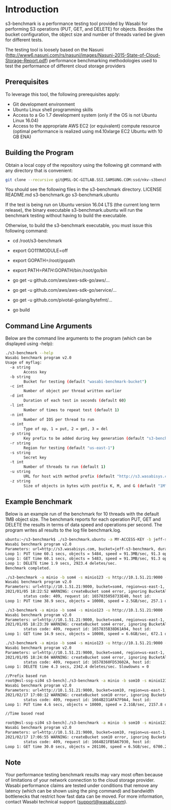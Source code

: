 # Introduction

s3-benchmark is a performance testing tool provided by Wasabi for performing S3 operations (PUT, GET, and DELETE) for objects. Besides the bucket configuration, the object size and number of threads varied be given for different tests.

The testing tool is loosely based on the Nasuni (<http://www6.nasuni.com/rs/nasuni/images/Nasuni-2015-State-of-Cloud-Storage-Report.pdf>) performance benchmarking methodologies used to test the performance of different cloud storage providers

## Prerequisites

To leverage this tool, the following prerequisites apply:

* Git development environment
* Ubuntu Linux shell programming skills
* Access to a Go 1.7 development system (only if the OS is not Ubuntu Linux 16.04)
* Access to the appropriate AWS EC2 (or equivalent) compute resource (optimal performance is realized using m4.10xlarge EC2 Ubuntu with 10 GB ENA)

## Building the Program

Obtain a local copy of the repository using the following git command with any directory that is convenient:

```bash
git clone --recursive git@MSL-DC-GITLAB.SSI.SAMSUNG.COM:ssd/nkv-s3benchmark.git s3-bench
```

You should see the following files in the s3-benchmark directory.
LICENSE README.md  s3-benchmark.go s3-benchmark.ubuntu

If the test is being run on Ubuntu version 16.04 LTS (the current long term release), the binary
executable s3-benchmark.ubuntu will run the benchmark testing without having to build the executable.

Otherwise, to build the s3-benchmark executable, you must issue this following command:

* cd /root/s3-benchmark
* export GO111MODULE=off
* export GOPATH=/root/gopath
* export PATH=$PATH:$GOPATH/bin:/root/go/bin

* go get -u github.com/aws/aws-sdk-go/aws/...
* go get -u github.com/aws/aws-sdk-go/service/...
* go get -u github.com/pivotal-golang/bytefmt/...

* go build

## Command Line Arguments

Below are the command line arguments to the program (which can be displayed using -help):

```bash
./s3-benchmark --help
Wasabi benchmark program v2.0
Usage of myflag:
  -a string
        Access key
  -b string
        Bucket for testing (default "wasabi-benchmark-bucket")
  -c int
        Number of object per thread written earlier
  -d int
        Duration of each test in seconds (default 60)
  -l int
        Number of times to repeat test (default 1)
  -n int
        Number of IOS per thread to run
  -o int
        Type of op, 1 = put, 2 = get, 3 = del
  -p string
        Key prefix to be added during key generation (default "s3-bench-minio")
  -r string
        Region for testing (default "us-east-1")
  -s string
        Secret key
  -t int
        Number of threads to run (default 1)
  -u string
        URL for host with method prefix (default "http://s3.wasabisys.com")
  -z string
        Size of objects in bytes with postfix K, M, and G (default "1M")

```

## Example Benchmark

Below is an example run of the benchmark for 10 threads with the default 1MB object size.  The benchmark reports
for each operation PUT, GET and DELETE the results in terms of data speed and operations per second.  The program
writes all results to the log file benchmark.log.

```bash
ubuntu:~/s3-benchmark$ ./s3-benchmark.ubuntu -a MY-ACCESS-KEY -b jeff-s3-benchmark -s MY-SECRET-KEY -t 10 
Wasabi benchmark program v2.0
Parameters: url=http://s3.wasabisys.com, bucket=jeff-s3-benchmark, duration=60, threads=10, loops=1, size=1M
Loop 1: PUT time 60.1 secs, objects = 5484, speed = 91.3MB/sec, 91.3 operations/sec.
Loop 1: GET time 60.1 secs, objects = 5483, speed = 91.3MB/sec, 91.3 operations/sec.
Loop 1: DELETE time 1.9 secs, 2923.4 deletes/sec.
Benchmark completed.

./s3-benchmark -a minio -b som4 -s minio123 -u http://10.1.51.21:9000 -t 100 -z 10M -n 100 -o 1
Wasabi benchmark program v2.0
Parameters: url=http://10.1.51.21:9000, bucket=som4, region=us-east-1, duration=60, threads=100, num_ios=100, op_type=1, loops=1, size=10M
2021/01/05 18:22:52 WARNING: createBucket som4 error, ignoring BucketAlreadyOwnedByYou: Your previous request to create the named bucket succeeded and you already own it.
        status code: 409, request id: 1657835058733E40, host id:
Loop 1: PUT time 38.9 secs, objects = 10000, speed = 2.5GB/sec, 257.1 operations/sec. Slowdowns = 0

./s3-benchmark -a minio -b som4 -s minio123 -u http://10.1.51.21:9000 -t 100 -z 10M -n 100 -o 2
Wasabi benchmark program v2.0
Parameters: url=http://10.1.51.21:9000, bucket=som4, region=us-east-1, duration=60, threads=100, num_ios=100, op_type=2, loops=1, size=10M
2021/01/05 18:23:39 WARNING: createBucket som4 error, ignoring BucketAlreadyOwnedByYou: Your previous request to create the named bucket succeeded and you already own it.
        status code: 409, request id: 1657835B38D61A94, host id:
Loop 1: GET time 14.9 secs, objects = 10000, speed = 6.6GB/sec, 672.1 operations/sec. Slowdowns = 0

./s3-benchmark -a minio -b som4 -s minio123 -u http://10.1.51.21:9000 -t 100 -z 10M -n 100 -o 3
Wasabi benchmark program v2.0
Parameters: url=http://10.1.51.21:9000, bucket=som4, region=us-east-1, duration=60, threads=100, num_ios=100, op_type=3, loops=1, size=10M
2021/01/05 18:24:04 WARNING: createBucket som4 error, ignoring BucketAlreadyOwnedByYou: Your previous request to create the named bucket succeeded and you already own it.
        status code: 409, request id: 16578360FD53602A, host id:
Loop 1: DELETE time 4.3 secs, 2342.4 deletes/sec. Slowdowns = 0

//Prefix based run
root@msl-ssg-si04 s3-bench]./s3-benchmark -a minio -b som10 -s minio123 -u http://10.1.51.21:9000 -t 100 -z 1M -n 100 -o 1 -p samsung-s3-bench
Wasabi benchmark program v2.0
Parameters: url=http://10.1.51.21:9000, bucket=som10, region=us-east-1, duration=60, threads=100, num_ios=100, op_type=1, loops=1, size=1M
2021/02/17 17:08:12 WARNING: createBucket som10 error, ignoring BucketAlreadyOwnedByYou: Your previous request to create the named bucket succeeded and you already own it.
        status code: 409, request id: 1664B231AFA7F9A4, host id:
Loop 1: PUT time 4.6 secs, objects = 10000, speed = 2.1GB/sec, 2157.8 operations/sec. Slowdowns = 0

//Time based read

root@msl-ssg-si04 s3-bench]./s3-benchmark -a minio -b som10 -s minio123 -u http://10.1.51.21:9000 -t 100 -z 1M -d 30 -c 100 -o 2 -p samsung-s3-bench
Wasabi benchmark program v2.0
Parameters: url=http://10.1.51.21:9000, bucket=som10, region=us-east-1, duration=30, threads=100, num_ios=0, op_type=2, loops=1, size=1M
2021/02/17 17:06:55 WARNING: createBucket som10 error, ignoring BucketAlreadyOwnedByYou: Your previous request to create the named bucket succeeded and you already own it.
        status code: 409, request id: 1664B21FB5A67930, host id:
Loop 1: GET time 30.0 secs, objects = 201106, speed = 6.5GB/sec, 6700.2 operations/sec. Slowdowns = 0
```

## Note

Your performance testing benchmark results may vary most often because of limitations of your network connection to the cloud storage provider.  Wasabi performance claims are tested under conditions that remove any latency (which can be shown using the ping command) and bandwidth bottlenecks that restrict how fast data can be moved.  For more information,
contact Wasabi technical support (support@wasabi.com).
